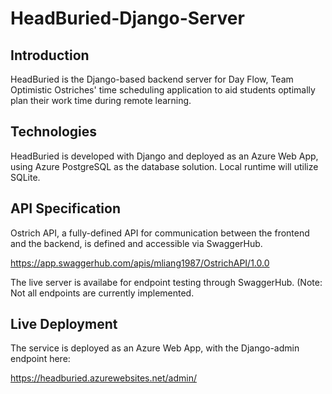 # HeadBuried-Django-Server

## Introduction

HeadBuried is the Django-based backend server for Day Flow, Team Optimistic Ostriches' time scheduling application to aid students optimally plan their work time during remote learning.

## Technologies

HeadBuried is developed with Django and deployed as an Azure Web App, using Azure PostgreSQL as the database solution.  Local runtime will utilize SQLite.

## API Specification

Ostrich API, a fully-defined API for communication between the frontend and the backend, is defined and accessible via SwaggerHub.

https://app.swaggerhub.com/apis/mliang1987/OstrichAPI/1.0.0

The live server is availabe for endpoint testing through SwaggerHub.  (Note: Not all endpoints are currently implemented.

## Live Deployment

The service is deployed as an Azure Web App, with the Django-admin endpoint here:

https://headburied.azurewebsites.net/admin/
